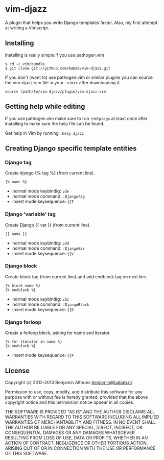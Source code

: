 # vim-djazz

A plugin that helps you write Django templates faster.
Also, my first attempt at writing a Vimscript.


## Installing

Installing is really simple if you use pathogen.vim

    $ cd ~/.vim/bundle
    $ git clone git://github.com/babab/vim-djazz.git

If you don't (want to) use pathogen.vim or similar plugins you can source
the vim-djazz.vim file in your `.vimrc` after downloading it.

    source /path/to/vim-djazz/plugin/vim-djazz.vim


## Getting help while editing

If you use pathogen.vim make sure to run `:Helptags` at least once after
installing to make sure the help file can be found.

Get help in Vim by running `:help djazz`


## Creating Django specific template entities

### Django tag

Create django {% tag %} (from current line).

    {% name %}

* normal mode keybindig: `;de`
* normal mode command: `:DjangoTag`
* insert mode keysequence: `{{T`

### Django 'variable' tag

Create Django {{ var }} (from current line).

    {{ name }}

* normal mode keybindig: `;dd`
* normal mode command: `:DjangoVar`
* insert mode keysequence: `{{V`


### Django block

Create block tag (from current line) and add endblock tag on next line.

    {% block name %}
    {% endblock %}

* normal mode keybindig: `;dc`
* normal mode command: `:DjangoBlock`
* insert mode keysequence: `{{B`


### Django forloop

Create a forloop block, asking for name and iterator.

    {% for iterator in name %}
    {% endblock %}

* insert mode keysequence: `{{F`


## License

Copyright (c) 2012-2013  Benjamin Althues <benjamin@babab.nl>

Permission to use, copy, modify, and distribute this software for any
purpose with or without fee is hereby granted, provided that the above
copyright notice and this permission notice appear in all copies.

THE SOFTWARE IS PROVIDED "AS IS" AND THE AUTHOR DISCLAIMS ALL WARRANTIES
WITH REGARD TO THIS SOFTWARE INCLUDING ALL IMPLIED WARRANTIES OF
MERCHANTABILITY AND FITNESS. IN NO EVENT SHALL THE AUTHOR BE LIABLE FOR
ANY SPECIAL, DIRECT, INDIRECT, OR CONSEQUENTIAL DAMAGES OR ANY DAMAGES
WHATSOEVER RESULTING FROM LOSS OF USE, DATA OR PROFITS, WHETHER IN AN
ACTION OF CONTRACT, NEGLIGENCE OR OTHER TORTIOUS ACTION, ARISING OUT OF
OR IN CONNECTION WITH THE USE OR PERFORMANCE OF THIS SOFTWARE.
